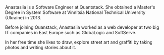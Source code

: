 Anastasiia is a Software Engineer at Quantstack.
She obtained a Master's Degree in System Software at Vinnitsia National Technical University (Ukraine) in 2013.

Before joining Quanstack, Anastasiia worked as a web developer at two big IT companies in East Europe such as GlobaLogic and SoftServe.

In her free time she likes to draw, explore street art and graffiti by taking photos and writing stories about it.
